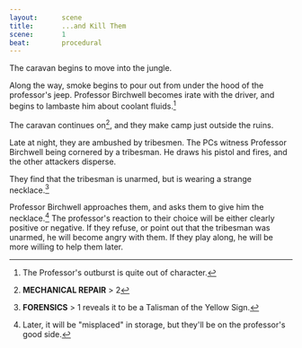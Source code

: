```yaml
---
layout:      scene
title:       ...and Kill Them
scene:       1
beat:        procedural
---
```



The caravan begins to move into the jungle.

Along the way, smoke begins to pour out from under the hood of the professor's jeep.
Professor Birchwell becomes irate with the driver,
and begins to lambaste him about coolant fluids.[^0]

The caravan continues on[^1], and they make camp just outside the ruins.

Late at night, they are ambushed by tribesmen.
The PCs witness Professor Birchwell being cornered by a tribesman.
He draws his pistol and fires, and the other attackers disperse.

They find that the tribesman is unarmed, but is wearing a strange necklace.[^2]

Professor Birchwell approaches them,
and asks them to give him the necklace.[^3]
The professor's reaction to their choice will be either clearly positive or negative.
If they refuse, or point out that the tribesman was unarmed, he will become angry with them.
If they play along, he will be more willing to help them later.

[^0]: The Professor's outburst is quite out of character.
[^1]: **MECHANICAL REPAIR** > 2
[^2]: **FORENSICS** > 1 reveals it to be a Talisman of the Yellow Sign.
[^3]: Later, it will be "misplaced" in storage, but they'll be on the professor's good side.











